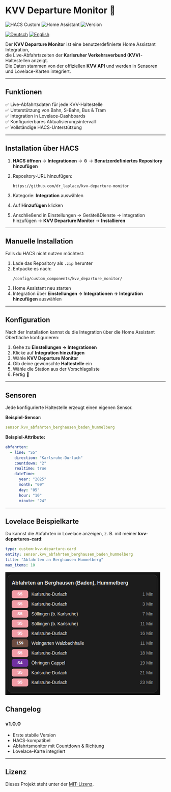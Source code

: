 
# **KVV Departure Monitor** 🚆

![HACS Custom](https://img.shields.io/badge/HACS-Custom-41BDF5.svg)
![Home Assistant](https://img.shields.io/badge/Home%20Assistant-Integration-blue)
![Version](https://img.shields.io/github/v/tag/<dein-user>/kvv-departure-monitor?label=Release)

[![Deutsch](https://img.shields.io/badge/Sprache-Deutsch-blue)](README.md)
[![English](https://img.shields.io/badge/Language-English-green)](README_EN.md)

Der **KVV Departure Monitor** ist eine benutzerdefinierte Home Assistant Integration,  
die Live-Abfahrtszeiten der **Karlsruher Verkehrsverbund (KVV)**-Haltestellen anzeigt.  
Die Daten stammen von der offiziellen **KVV API** und werden in Sensoren und Lovelace-Karten integriert.

---

## **Funktionen**
✅ Live-Abfahrtsdaten für jede KVV-Haltestelle  
✅ Unterstützung von Bahn, S-Bahn, Bus & Tram  
✅ Integration in Lovelace-Dashboards  
✅ Konfigurierbares Aktualisierungsintervall  
✅ Vollständige HACS-Unterstützung

---

## **Installation über HACS**
1. **HACS öffnen** → **Integrationen** → ⚙️ → **Benutzerdefiniertes Repository hinzufügen**
2. Repository-URL hinzufügen:

   ```
   https://github.com/dr_laplace/kvv-departure-monitor
   ```

3. Kategorie: **Integration** auswählen
4. Auf **Hinzufügen** klicken
5. Anschließend in Einstellungen → Geräte&Dienste → Integration hinzufügen → **KVV Departure Monitor** → **Installieren**


---

## **Manuelle Installation**
Falls du HACS nicht nutzen möchtest:
1. Lade das Repository als `.zip` herunter
2. Entpacke es nach:
   ```
   /config/custom_components/kvv_departure_monitor/
   ```
3. Home Assistant neu starten
4. Integration über **Einstellungen → Integrationen → Integration hinzufügen** auswählen

---

## **Konfiguration**
Nach der Installation kannst du die Integration über die Home Assistant Oberfläche konfigurieren:

1. Gehe zu **Einstellungen → Integrationen**
2. Klicke auf **Integration hinzufügen**
3. Wähle **KVV Departure Monitor**
4. Gib deine gewünschte **Haltestelle** ein
5. Wähle die Station aus der Vorschlagsliste
6. Fertig 🎉

---

## **Sensoren**
Jede konfigurierte Haltestelle erzeugt einen eigenen Sensor.

**Beispiel-Sensor:**
```yaml
sensor.kvv_abfahrten_berghausen_baden_hummelberg
```

**Beispiel-Attribute:**
```yaml
abfahrten:
  - line: "S5"
    direction: "Karlsruhe-Durlach"
    countdown: "2"
    realtime: true
    dateTime:
      year: "2025"
      month: "09"
      day: "05"
      hour: "10"
      minute: "24"
```

---

## **Lovelace Beispielkarte**
Du kannst die Abfahrten in Lovelace anzeigen, z. B. mit meiner **kvv-departures-card**:

```yaml
type: custom:kvv-departure-card
entity: sensor.kvv_abfahrten_berghausen_baden_hummelberg
title: "Abfahrten an Berghausen Hummelberg"
max_items: 10
```
![Screenshot](https://github.com/drlaplace/kvv-departures-card/blob/main/images/kvv_departures_card.png)
## **Changelog**
### **v1.0.0**
- Erste stabile Version
- HACS-kompatibel
- Abfahrtsmonitor mit Countdown & Richtung
- Lovelace-Karte integriert

---

## **Lizenz**
Dieses Projekt steht unter der [MIT-Lizenz](LICENSE).